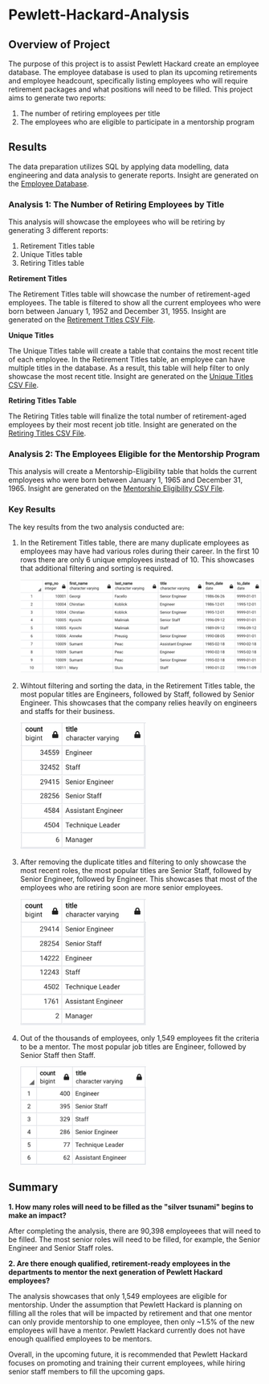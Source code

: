 # Pewlett-Hackard-Analysis

## Overview of Project

The purpose of this project is to assist Pewlett Hackard create an employee database. The employee database is used to plan its upcoming retirements and employee headcount, specifically listing employees who will require retirement packages and what positions will need to be filled. This project aims to generate two reports:

1. The number of retiring employees per title
2. The employees who are eligible to participate in a mentorship program

## Results

The data preparation utilizes SQL by applying data modelling, data engineering and data analysis to generate reports. Insight are generated on the <a href="Queries/Employee_Database_challenge.sql">Employee Database</a>. 

### Analysis 1: The Number of Retiring Employees by Title

This analysis will showcase the employees who will be retiring by generating 3 different reports:

1. Retirement Titles table
2. Unique Titles table
3. Retiring Titles table

**Retirement Titles**

The Retirement Titles table will showcase the number of retirement-aged employees. The table is filtered to show all the current employees who were born between January 1, 1952 and December 31, 1955. Insight are generated on the <a href="Data/retirement_titles.csv">Retirement Titles CSV File</a>.

**Unique Titles**

The Unique Titles table will create a table that contains the most recent title of each employee. In the Retirement Titles table, an employee can have multiple titles in the database. As a result, this table will help filter to only showcase the most recent title. Insight are generated on the <a href="Data/unique_titles.csv">Unique Titles CSV File</a>.

**Retiring Titles Table**

The Retiring Titles table will finalize the total number of retirement-aged employees by their most recent job title. Insight are generated on the <a href="Data/retiring_titles.csv">Retiring Titles CSV File</a>.

### Analysis 2: The Employees Eligible for the Mentorship Program

This analysis will create a Mentorship-Eligibility table that holds the current employees who were born between January 1, 1965 and December 31, 1965. Insight are generated on the <a href="Data/mentorship_eligibilty.csv">Mentorship Eligibility CSV File</a>.

### Key Results ###

The key results from the two analysis conducted are: 

1. In the Retirement Titles table, there are many duplicate employees as employees may have had various roles during their career. In the first 10 rows there are only 6 unique employees instead of 10. This showcases that additional filtering and sorting is required. 

    <img src="Analysis/retirement_titles.png" width="700">

2. Wihtout filtering and sorting the data, in the Retirement Titles table, the most popular titles are Engineers, followed by Staff, followed by Senior Engineer. This showcases that the company relies heavily on engineers and staffs for their business. 

    <img src="Analysis/retirement_titles_count.png" width="250">

3. After removing the duplicate titles and filtering to only showcase the most recent roles, the most popular titles are Senior Staff, followed by Senior Engineer, followed by Engineer. This showcases that most of the employees who are retiring soon are more senior employees. 

    <img src="Analysis/retiring_titles.png" width="250">

4. Out of the thousands of employees, only 1,549 employees fit the criteria to be a mentor. The most popular job titles are Engineer, followed by Senior Staff then Staff.

    <img src="Analysis/mentorship_eligibilty.png" width="250">

## Summary

**1. How many roles will need to be filled as the "silver tsunami" begins to make an impact?**

After completing the analysis, there are 90,398 employeees that will need to be filled. The most senior roles will need to be filled, for example, the Senior Engineer and Senior Staff roles. 

**2. Are there enough qualified, retirement-ready employees in the departments to mentor the next generation of Pewlett Hackard employees?**

The analysis showcases that only 1,549 employees are eligible for mentorship. Under the assumption that Pewlett Hackard is planning on filling all the roles that will be impacted by retirement and that one mentor can only provide mentorship to one employee, then only ~1.5% of the new employees will have a mentor. Pewlett Hackard currently does not have enough qualified employees to be mentors.

Overall, in the upcoming future, it is recommended that Pewlett Hackard focuses on promoting and training their current employees, while hiring senior staff members to fill the upcoming gaps. 